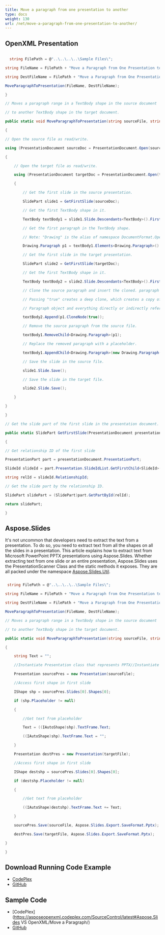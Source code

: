 ```yaml
---
title: Move a paragraph from one presentation to another
type: docs
weight: 130
url: /net/move-a-paragraph-from-one-presentation-to-another/
---
```


## **OpenXML Presentation**
``` csharp

  string FilePath = @"..\..\..\..\Sample Files\";

string FileName = FilePath + "Move a Paragraph from One Presentation to Another 1.pptx";

string DestFileName = FilePath + "Move a Paragraph from One Presentation to Another 2.pptx";

MoveParagraphToPresentation(FileName, DestFileName);

}

// Moves a paragraph range in a TextBody shape in the source document

// to another TextBody shape in the target document.

public static void MoveParagraphToPresentation(string sourceFile, string targetFile)

{

// Open the source file as read/write.

using (PresentationDocument sourceDoc = PresentationDocument.Open(sourceFile, true))

{

    // Open the target file as read/write.

    using (PresentationDocument targetDoc = PresentationDocument.Open(targetFile, true))

    {

        // Get the first slide in the source presentation.

        SlidePart slide1 = GetFirstSlide(sourceDoc);

        // Get the first TextBody shape in it.

        TextBody textBody1 = slide1.Slide.Descendants<TextBody>().First();

        // Get the first paragraph in the TextBody shape.

        // Note: "Drawing" is the alias of namespace DocumentFormat.OpenXml.Drawing

        Drawing.Paragraph p1 = textBody1.Elements<Drawing.Paragraph>().First();

        // Get the first slide in the target presentation.

        SlidePart slide2 = GetFirstSlide(targetDoc);

        // Get the first TextBody shape in it.

        TextBody textBody2 = slide2.Slide.Descendants<TextBody>().First();

        // Clone the source paragraph and insert the cloned. paragraph into the target TextBody shape.

        // Passing "true" creates a deep clone, which creates a copy of the 

        // Paragraph object and everything directly or indirectly referenced by that object.

        textBody2.Append(p1.CloneNode(true));

        // Remove the source paragraph from the source file.

        textBody1.RemoveChild<Drawing.Paragraph>(p1);

        // Replace the removed paragraph with a placeholder.

        textBody1.AppendChild<Drawing.Paragraph>(new Drawing.Paragraph());

        // Save the slide in the source file.

        slide1.Slide.Save();

        // Save the slide in the target file.

        slide2.Slide.Save();

    }

}

}

// Get the slide part of the first slide in the presentation document.

public static SlidePart GetFirstSlide(PresentationDocument presentationDocument)

{

// Get relationship ID of the first slide

PresentationPart part = presentationDocument.PresentationPart;

SlideId slideId = part.Presentation.SlideIdList.GetFirstChild<SlideId>();

string relId = slideId.RelationshipId;

// Get the slide part by the relationship ID.

SlidePart slidePart = (SlidePart)part.GetPartById(relId);

return slidePart;

}


``` 
## **Aspose.Slides**
It's not uncommon that developers need to extract the text from a presentation. To do so, you need to extract text from all the shapes on all the slides in a presentation. This article explains how to extract text from Microsoft PowerPoint PPTX presentations using Aspose.Slides. Whether extracting text from one slide or an entire presentation, Aspose.Slides uses the PresentationScanner Class and the static methods it exposes. They are all packed under the namespace [Aspose.Slides.Util](https://apireference.aspose.com/slides/net/aspose.slides.util/slideutil).

``` csharp

 string FilePath = @"..\..\..\..\Sample Files\";

string FileName = FilePath + "Move a Paragraph from One Presentation to Another 1.pptx";

string DestFileName = FilePath + "Move a Paragraph from One Presentation to Another 2.pptx";

MoveParagraphToPresentation(FileName, DestFileName);

// Moves a paragraph range in a TextBody shape in the source document

// to another TextBody shape in the target document.

public static void MoveParagraphToPresentation(string sourceFile, string targetFile)

{

    string Text = "";

    //Instantiate Presentation class that represents PPTX//Instantiate Presentation class that represents PPTX

    Presentation sourcePres = new Presentation(sourceFile);

    //Access first shape in first slide

    IShape shp = sourcePres.Slides[0].Shapes[0];

    if (shp.Placeholder != null)

    {

        //Get text from placeholder

        Text = ((IAutoShape)shp).TextFrame.Text;

        ((IAutoShape)shp).TextFrame.Text = "";

    }

    Presentation destPres = new Presentation(targetFile);

    //Access first shape in first slide

    IShape destshp = sourcePres.Slides[0].Shapes[0];

    if (destshp.Placeholder != null)

    {

        //Get text from placeholder

        ((IAutoShape)destshp).TextFrame.Text += Text;

    }

    sourcePres.Save(sourceFile, Aspose.Slides.Export.SaveFormat.Pptx);

    destPres.Save(targetFile, Aspose.Slides.Export.SaveFormat.Pptx);

}

}   

``` 
## **Download Running Code Example**
- [CodePlex](https://asposeopenxml.codeplex.com/releases/view/615920)
- [GitHub](https://github.com/aspose-slides/Aspose.Slides-for-.NET/releases/tag/AsposeSlidesVsOpenXML1.1)
## **Sample Code**
- [CodePlex](https://asposeopenxml.codeplex.com/SourceControl/latest#Aspose.Slides VS OpenXML/Move a Paragraph/)
- [GitHub](https://github.com/aspose-slides/Aspose.Slides-for-.NET/tree/master/Plugins/OpenXML/Common%20Features/Move%20a%20Paragraph)
